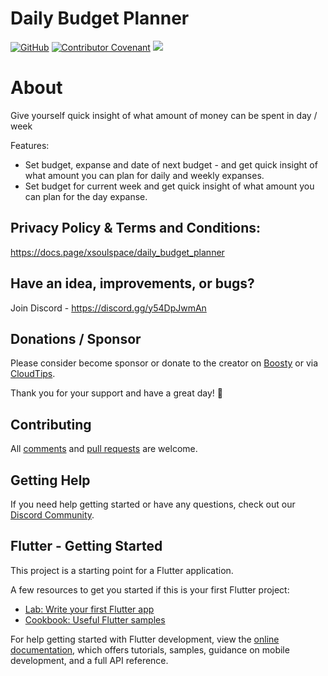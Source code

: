 # Daily Budget Planner

[![GitHub](https://img.shields.io/github/license/xsoulspace/daily_budget_planner)](LICENSE)
[![Contributor Covenant](https://img.shields.io/badge/Contributor%20Covenant-v2.0%20adopted-ff69b4.svg)](CODE_OF_CONDUCT.md)
<a title="Discord" href="https://discord.com/invite/y54DpJwmAn" ><img src="https://img.shields.io/discord/696688204476055592.svg" /></a>

# About

Give yourself quick insight of what amount of money can be spent in day / week

Features:

- Set budget, expanse and date of next budget - and get quick insight of what amount you can plan for daily and weekly expanses.
- Set budget for current week and get quick insight of what amount you can plan for the day expanse.

## Privacy Policy & Terms and Conditions:

https://docs.page/xsoulspace/daily_budget_planner

## Have an idea, improvements, or bugs?

Join Discord - https://discord.gg/y54DpJwmAn

## Donations / Sponsor

Please consider become sponsor or donate to the creator on [Boosty](https://boosty.to/arenukvern) or via [CloudTips](https://pay.cloudtips.ru/p/1629cd27).

Thank you for your support and have a great day! 🌄

## Contributing

All [comments](https://github.com/xsoulspace/word_by_word_game/issues) and [pull requests](https://github.com/xsoulspace/word_by_word_game/pulls) are welcome.

## Getting Help

If you need help getting started or have any questions, check out our [Discord Community](https://discord.gg/y54DpJwmAn).

## Flutter - Getting Started

This project is a starting point for a Flutter application.

A few resources to get you started if this is your first Flutter project:

- [Lab: Write your first Flutter app](https://docs.flutter.dev/get-started/codelab)
- [Cookbook: Useful Flutter samples](https://docs.flutter.dev/cookbook)

For help getting started with Flutter development, view the
[online documentation](https://docs.flutter.dev/), which offers tutorials,
samples, guidance on mobile development, and a full API reference.
